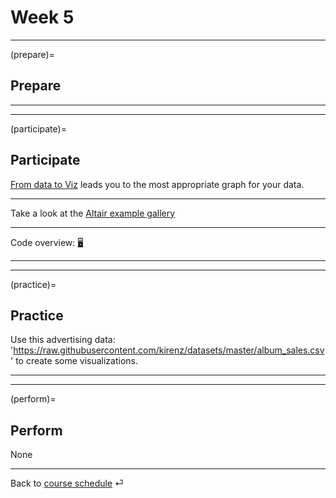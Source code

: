 # Week 5


---

(prepare)=
## Prepare



---

---


(participate)=
## Participate


[From data to Viz](https://www.data-to-viz.com/) leads you to the most appropriate graph for your data.

---

Take a look at the [Altair example gallery](https://altair-viz.github.io/)

---


Code overview: [🖥](../code/code-overview.md)




---

---


(practice)=
## Practice


Use this advertising data: 'https://raw.githubusercontent.com/kirenz/datasets/master/album_sales.csv' to create some visualizations.


---

---

(perform)=
## Perform

None

---

Back to [course schedule](../docs/course-schedule.md) ⏎
